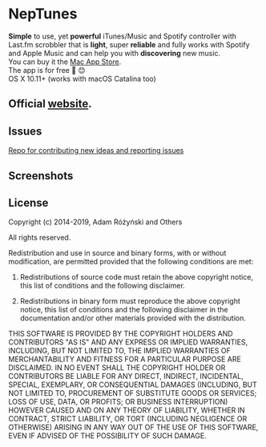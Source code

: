 NepTunes
========

<strong>Simple</strong> to use, yet <strong>powerful</strong> iTunes/Music and Spotify controller with Last.fm scrobbler that is <strong>light</strong>, super <strong>reliable</strong> and fully works with Spotify and Apple Music and can help you with <strong>discovering</strong> new music.   
You can buy it the [Mac App Store](https://itunes.apple.com/us/app/neptunes-music-scrobbler/id1006739057?mt=12&at=1010l3j7).  
The app is for free 🍻 😊  
OS X 10.11+ (works with macOS Catalina too)

## Official [website](http://micropixels.pl/neptunes/).

## Issues  

  [Repo for contributing new ideas and reporting issues](https://github.com/rurza/NepTunes-Issues)

## Screenshots


## License
Copyright (c) 2014-2019, Adam Różyński and Others

All rights reserved.

Redistribution and use in source and binary forms, with or without modification, are permitted provided that the following conditions are met:

1. Redistributions of source code must retain the above copyright notice, this list of conditions and the following disclaimer.

2. Redistributions in binary form must reproduce the above copyright notice, this list of conditions and the following disclaimer in the documentation and/or other materials provided with the distribution.

THIS SOFTWARE IS PROVIDED BY THE COPYRIGHT HOLDERS AND CONTRIBUTORS "AS IS" AND ANY EXPRESS OR IMPLIED WARRANTIES, INCLUDING, BUT NOT LIMITED TO, THE IMPLIED WARRANTIES OF MERCHANTABILITY AND FITNESS FOR A PARTICULAR PURPOSE ARE DISCLAIMED. IN NO EVENT SHALL THE COPYRIGHT HOLDER OR CONTRIBUTORS BE LIABLE FOR ANY DIRECT, INDIRECT, INCIDENTAL, SPECIAL, EXEMPLARY, OR CONSEQUENTIAL DAMAGES (INCLUDING, BUT NOT LIMITED TO, PROCUREMENT OF SUBSTITUTE GOODS OR SERVICES; LOSS OF USE, DATA, OR PROFITS; OR BUSINESS INTERRUPTION) HOWEVER CAUSED AND ON ANY THEORY OF LIABILITY, WHETHER IN CONTRACT, STRICT LIABILITY, OR TORT (INCLUDING NEGLIGENCE OR OTHERWISE) ARISING IN ANY WAY OUT OF THE USE OF THIS SOFTWARE, EVEN IF ADVISED OF THE POSSIBILITY OF SUCH DAMAGE.
